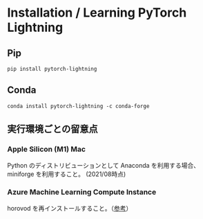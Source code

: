 # Installation / Learning PyTorch Lightning

## Pip

```
pip install pytorch-lightning
```

## Conda

```
conda install pytorch-lightning -c conda-forge
```


## 実行環境ごとの留意点

### Apple Silicon (M1) Mac

Python のディストリビューションとして Anaconda を利用する場合、 miniforge を利用すること。 (2021/08時点)

### Azure Machine Learning Compute Instance

horovod を再インストールすること。（[参考](https://k14i.github.io/2021/08/19/Resolve-ImportError-to-use-PyTorch-Lightning-on-Azure-Machine-Learning-Compute-Instance/)）

